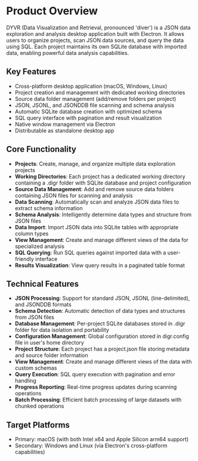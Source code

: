 # Product Overview

DYVR (Data Visualization and Retrieval, pronounced 'diver') is a JSON data exploration and analysis desktop application built with Electron. It allows users to organize projects, scan JSON data sources, and query the data using SQL. Each project maintains its own SQLite database with imported data, enabling powerful data analysis capabilities.

## Key Features
- Cross-platform desktop application (macOS, Windows, Linux)
- Project creation and management with dedicated working directories
- Source data folder management (add/remove folders per project)
- JSON, JSONL, and JSONDDB file scanning and schema analysis
- Automatic SQLite database creation with optimized schema
- SQL query interface with pagination and result visualization
- Native window management via Electron
- Distributable as standalone desktop app

## Core Functionality
- **Projects**: Create, manage, and organize multiple data exploration projects
- **Working Directories**: Each project has a dedicated working directory containing a .digr folder with SQLite database and project configuration
- **Source Data Management**: Add and remove source data folders containing JSON files for scanning and analysis
- **Data Scanning**: Automatically scan and analyze JSON data files to extract schema information
- **Schema Analysis**: Intelligently determine data types and structure from JSON files
- **Data Import**: Import JSON data into SQLite tables with appropriate column types
- **View Management**: Create and manage different views of the data for specialized analysis
- **SQL Querying**: Run SQL queries against imported data with a user-friendly interface
- **Results Visualization**: View query results in a paginated table format

## Technical Features
- **JSON Processing**: Support for standard JSON, JSONL (line-delimited), and JSONDDB formats
- **Schema Detection**: Automatic detection of data types and structures from JSON files
- **Database Management**: Per-project SQLite databases stored in .digr folder for data isolation and portability
- **Configuration Management**: Global configuration stored in digr.config file in user's home directory
- **Project Structure**: Each project has a project.json file storing metadata and source folder information
- **View Management**: Create and manage different views of the data with custom schemas
- **Query Execution**: SQL query execution with pagination and error handling
- **Progress Reporting**: Real-time progress updates during scanning operations
- **Batch Processing**: Efficient batch processing of large datasets with chunked operations

## Target Platforms
- Primary: macOS (with both Intel x64 and Apple Silicon arm64 support)
- Secondary: Windows and Linux (via Electron's cross-platform capabilities)
